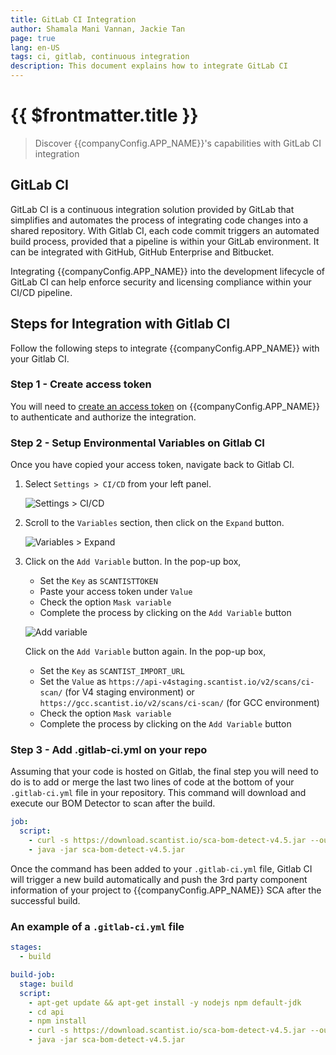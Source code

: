 ```yaml
---
title: GitLab CI Integration
author: Shamala Mani Vannan, Jackie Tan
page: true
lang: en-US
tags: ci, gitlab, continuous integration
description: This document explains how to integrate GitLab CI
---
```


<script setup>
import { companyConfig } from '../../../config/companyConfig.js'
</script>

<ClientOnly>

# {{ $frontmatter.title }}

> Discover {{companyConfig.APP_NAME}}'s capabilities with GitLab CI integration

## GitLab CI

GitLab CI is a continuous integration solution provided by GitLab that simplifies and automates the process of integrating code changes into a shared repository. With Gitlab CI, each code commit triggers an automated build process, provided that a pipeline is within your GitLab environment. It can be integrated with GitHub, GitHub Enterprise and Bitbucket.

Integrating {{companyConfig.APP_NAME}} into the development lifecycle of GitLab CI can help enforce security and licensing compliance within your CI/CD pipeline.

## Steps for Integration with Gitlab CI

Follow the following steps to integrate {{companyConfig.APP_NAME}} with your Gitlab CI.

### Step 1 - Create access token

You will need to <a href="../Settings/Access-Tokens">create an access token</a> on {{companyConfig.APP_NAME}} to authenticate and authorize the integration.

### Step 2 - Setup Environmental Variables on Gitlab CI

Once you have copied your access token, navigate back to Gitlab CI.

1. Select `Settings > CI/CD` from your left panel.

   ![Settings > CI/CD](/images/Build-based-Scan-CICD-Pipeline/gitlab/step2.1.png)

2. Scroll to the `Variables` section, then click on the `Expand` button.

   ![Variables > Expand](/images/Build-based-Scan-CICD-Pipeline/gitlab/step2.2.png)

3. Click on the `Add Variable` button. In the pop-up box,
    - Set the `Key` as `SCANTISTTOKEN`
    - Paste your access token under `Value`
    - Check the option `Mask variable`
    - Complete the process by clicking on the `Add Variable` button

   ![Add variable](/images/Build-based-Scan-CICD-Pipeline/gitlab/step2.3.png)

   Click on the `Add Variable` button again. In the pop-up box,
   - Set the `Key` as `SCANTIST_IMPORT_URL`
   - Set the `Value` as `https://api-v4staging.scantist.io/v2/scans/ci-scan/` (for V4 staging environment) or `https://gcc.scantist.io/v2/scans/ci-scan/` (for GCC environment)
   - Check the option `Mask variable`
   - Complete the process by clicking on the `Add Variable` button

### Step 3 - Add .gitlab-ci.yml on your repo

Assuming that your code is hosted on Gitlab, the final step you will need to do is to add or merge the last two lines of code at the bottom of your `.gitlab-ci.yml` file in your repository. This command will download and execute our BOM Detector to scan after the build.

```yaml
job:
  script:
    - curl -s https://download.scantist.io/sca-bom-detect-v4.5.jar --output sca-bom-detect-v4.5.jar
    - java -jar sca-bom-detect-v4.5.jar
```

Once the command has been added to your `.gitlab-ci.yml` file, Gitlab CI will trigger a new build automatically and push the 3rd party component information of your project to {{companyConfig.APP_NAME}} SCA after the successful build.

### An example of a `.gitlab-ci.yml` file

```yaml
stages:
  - build

build-job:
  stage: build
  script:
    - apt-get update && apt-get install -y nodejs npm default-jdk
    - cd api
    - npm install
    - curl -s https://download.scantist.io/sca-bom-detect-v4.5.jar --output sca-bom-detect-v4.5.jar
    - java -jar sca-bom-detect-v4.5.jar
```

<img src="" />

</ClientOnly>

